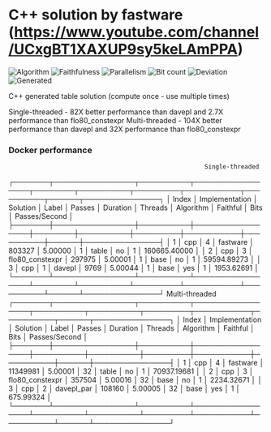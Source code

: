 # C++ solution by fastware (https://www.youtube.com/channel/UCxgBT1XAXUP9sy5keLAmPPA)

![Algorithm](https://img.shields.io/badge/10M-table-yellowgreen)
![Faithfulness](https://img.shields.io/badge/Faithful-no-yellowgreen)
![Parallelism](https://img.shields.io/badge/Parallel-yes-green)
![Bit count](https://img.shields.io/badge/Bits-1-green)
![Deviation](https://img.shields.io/badge/Deviation-compile%20time-blue)
![Generated](https://img.shields.io/badge/Steps-2-blue)

C++ generated table solution (compute once - use multiple times)

Single-threaded - 82X better performance than davepl and 2.7X performance than flo80_constexpr
Multi-threaded - 104X better performance than davepl and 32X performance than flo80_constexpr

### Docker performance

                                                          Single-threaded                                                          
┌───────┬────────────────┬──────────┬─────────────────┬────────┬──────────┬─────────┬───────────┬──────────┬──────┬───────────────┐
│ Index │ Implementation │ Solution │ Label           │ Passes │ Duration │ Threads │ Algorithm │ Faithful │ Bits │ Passes/Second │
├───────┼────────────────┼──────────┼─────────────────┼────────┼──────────┼─────────┼───────────┼──────────┼──────┼───────────────┤
│   1   │ cpp            │ 4        │ fastware        │ 803327 │ 5.00000  │    1    │   table   │    no    │ 1    │ 160665.40000  │
│   2   │ cpp            │ 3        │ flo80_constexpr │ 297975 │ 5.00001  │    1    │   base    │    no    │ 1    │  59594.89273  │
│   3   │ cpp            │ 1        │ davepl          │  9769  │ 5.00044  │    1    │   base    │   yes    │ 1    │  1953.62691   │
└───────┴────────────────┴──────────┴─────────────────┴────────┴──────────┴─────────┴───────────┴──────────┴──────┴───────────────┘
                                                           Multi-threaded                                                            
┌───────┬────────────────┬──────────┬─────────────────┬──────────┬──────────┬─────────┬───────────┬──────────┬──────┬───────────────┐
│ Index │ Implementation │ Solution │ Label           │  Passes  │ Duration │ Threads │ Algorithm │ Faithful │ Bits │ Passes/Second │
├───────┼────────────────┼──────────┼─────────────────┼──────────┼──────────┼─────────┼───────────┼──────────┼──────┼───────────────┤
│   1   │ cpp            │ 4        │ fastware        │ 11349981 │ 5.00001  │   32    │   table   │    no    │ 1    │  70937.19681  │
│   2   │ cpp            │ 3        │ flo80_constexpr │  357504  │ 5.00016  │   32    │   base    │    no    │ 1    │  2234.32671   │
│   3   │ cpp            │ 2        │ davepl_par      │  108160  │ 5.00005  │   32    │   base    │   yes    │ 1    │   675.99324   │
└───────┴────────────────┴──────────┴─────────────────┴──────────┴──────────┴─────────┴───────────┴──────────┴──────┴───────────────┘